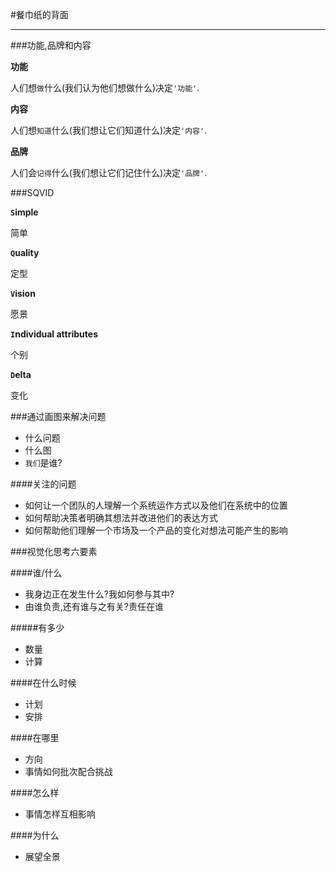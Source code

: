 #餐巾纸的背面

---

###功能,品牌和内容

**功能**

人们想`做`什么(我们认为他们想做什么)决定`'功能'`.

**内容**

人们想`知道`什么(我们想让它们知道什么)决定`'内容'`.

**品牌**

人们会`记得`什么(我们想让它们记住什么)决定`'品牌'`.

###SQVID

**`S`imple**

简单

**`Q`uality**

定型

**`V`ision**

愿景

**`I`ndividual attributes**

个别

**`D`elta**

变化

###通过画图来解决问题

* 什么问题 
* 什么图
* `我们`是谁?

####关注的问题

* 如何让一个团队的人理解一个系统运作方式以及他们在系统中的位置
* 如何帮助决策者明确其想法并改进他们的表达方式
* 如何帮助他们理解一个市场及一个产品的变化对想法可能产生的影响

###视觉化思考六要素

####谁/什么

* 我身边正在发生什么?我如何参与其中?
* 由谁负责,还有谁与之有关?责任在谁

#####有多少

* 数量
* 计算

####在什么时候

* 计划
* 安排

####在哪里

* 方向
* 事情如何批次配合挑战

####怎么样

* 事情怎样互相影响

####为什么

* 展望全景







